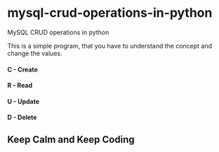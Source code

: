 # mysql-crud-operations-in-python
MySQL CRUD operations in python 

This is a simple program, that you have to understand the concept and change the values.

#### C - Create
#### R - Read
#### U - Update
#### D - Delete


## Keep Calm and Keep Coding


